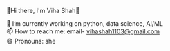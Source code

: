 🤩Hi there, I'm Viha Shah👋


 🔭 I’m currently working on python, data science, AI/ML <br>
 📫 How to reach me: email- vihashah1103@gmail.com <br>
 😄 Pronouns: she


